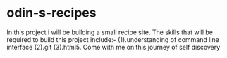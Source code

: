 # odin-s-recipes
In this project i will be building a small recipe site.
The skills that will be required to build this project include:-
(1).understanding of command line interface
(2).git 
(3).html5.
Come with me on this journey of self discovery